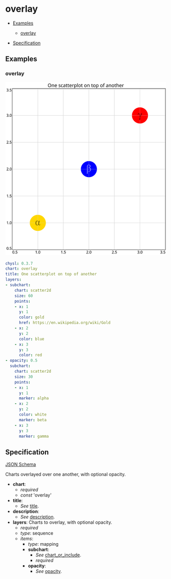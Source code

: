 # overlay

- [Examples](#examples)
  - [overlay](#overlay)

- [Specification](#specification)

## Examples

### overlay

![overlay SVG](overlay.svg)

```yaml
chysl: 0.3.7
chart: overlay
title: One scatterplot on top of another
layers:
- subchart:
    chart: scatter2d
    size: 60
    points:
    - x: 1
      y: 1
      color: gold
      href: https://en.wikipedia.org/wiki/Gold
    - x: 2
      y: 2
      color: blue
    - x: 3
      y: 3
      color: red
- opacity: 0.5
  subchart:
    chart: scatter2d
    size: 30
    points:
    - x: 1
      y: 1
      marker: alpha
    - x: 2
      y: 2
      color: white
      marker: beta
    - x: 3
      y: 3
      marker: gamma
```
## Specification

[JSON Schema](overlay.md)

Charts overlayed over one another, with optional opacity.

- **chart**:
  - *required*
  - *const* 'overlay'
- **title**:
  - *See* [title](schema_defs.md#title).
- **description**:
  - *See* [description](schema_defs.md#description).
- **layers**: Charts to overlay, with optional opacity.
  - *required*
  - *type*: sequence
  - *items*:
    - *type*: mapping
    - **subchart**:
      - *See* [chart_or_include](schema_defs.md#chart_or_include).
      - *required*
    - **opacity**:
      - *See* [opacity](schema_defs.md#opacity).

